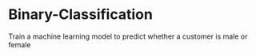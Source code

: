 # Binary-Classification
Train a machine learning model to predict whether a customer is male or female
